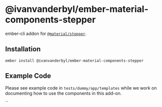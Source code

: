 @ivanvanderbyl/ember-material-components-stepper
======================

ember-cli addon for [`@material/stepper`](https://github.com/material-components/material-components-web/tree/master/packages/mdc-stepper).

Installation
------------

    ember install @ivanvanderbyl/ember-material-components-stepper

Example Code
---------------

Please see example code in `tests/dummy/app/templates` while we work on documenting how to
use the components in this add-on.

``